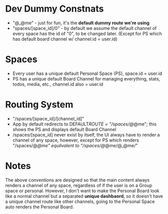 # Dev Dummy Constnats

- "@\_@me" - just for fun, it's the **default dummy route we're using**
- "spaces/[space_id]/0" - by default we assume the default channel of every space has the id of "0", to be changed later. (Except for PS which has default board channel w/ channel.id = user.id)

# Spaces

- Every user has a unique default Personal Space (PS), space.id = user.id
- PS has a unique default Board Channel for managing everything, stats, todos, media, etc., channel.id also = user.id

# Routing System

- "/spaces/[space_id]/[channel_id]"
- App by default redirects to DEFAULT*ROUTE = "/spaces/@*@me"; this shows the PS and displays default Board Channel
- /spaces/[space_id] never exist by itself, the UI always have to render a channel of any space, however, except for PS which renders "/spaces/@_@me" equilvalent to "/spaces/@_@me/@\_@me/"

# Notes

The above conventions are designed so that the main content always renders a channel of any space, regardless of if the user is on a Group space or personal. However, I don't want to make the Personal Board look like a normal channel but a separated **unique dashbaord**, so it doesn't have a unique channel route like other channels, going to the Personal Space auto renders the Personal Board.
